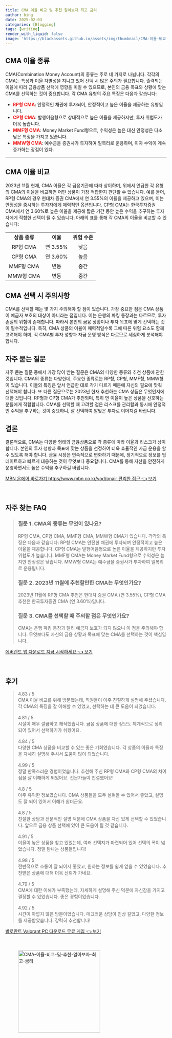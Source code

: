 ```yaml
---
title: CMA 이율 비교 및 추천 알아보자 최고 금리
author: bing
date: 2025-02-03
categories: [Blogging]
tags: [writing]
render_with_liquid: false
image: 'https://blackassets.github.io/assets/img/thumbnail/CMA-이율-비교-및-추천-알아보자-최고-금리.webp'
---
```



<h2 id='CMA_이율_종류'>CMA 이율 종류</h2>

<p>CMA(Combination Money Account)의 종류는 주로 네 가지로 나뉩니다. 각각의 CMA는 특성과 이율 차별성을 지니고 있어 선택 시 많은 주의가 필요합니다. 출력되는 이율에 따라 금융상품 선택에 영향을 미칠 수 있으므로, 본인의 금융 목표와 상황에 맞는 CMA를 선택하는 것이 중요합니다. 각 CMA 유형의 주요 특징은 다음과 같습니다:</p>

<ul>
    <li><b><span style="color: #ee2323;">RP형 CMA</span></b>: 안정적인 채권에 투자되어, 안정적이고 높은 이율을 제공하는 유형입니다.</li>
    <li><b><span style="color: #ee2323;">CP형 CMA</span></b>: 발행어음형으로 상대적으로 높은 이율을 제공하지만, 투자 위험도가 더욱 높습니다.</li>
    <li><b><span style="color: #ee2323;">MMF형 CMA</span></b>: Money Market Fund형으로, 수익성은 높은 대신 안정성은 다소 낮은 특징을 가지고 있습니다.</li>
    <li><b><span style="color: #ee2323;">MMW형 CMA</span></b>: 예수금을 증권사가 투자하여 일복리로 운용하며, 이자 수익이 계속 증가하는 장점이 있다.</li>
</ul>

<hr />

<h2 id='CMA_이율_비교'>CMA 이율 비교</h2>

<p>2023년 11월 현재, CMA 이율은 각 금융기관에 따라 상이하며, 위에서 언급한 각 유형의 CMA의 이율을 비교하면 어떤 상품이 가장 적합한지 판단할 수 있습니다. 예를 들어, RP형 CMA의 경우 현대차 증권 CMA에서 연 3.55%의 이율을 제공하고 있으며, 이는 안정성을 중시하는 투자자에게 매력적인 옵션입니다. CP형 CMA는 한국투자증권 CMA에서 연 3.60%로 높은 이율을 제공해 짧은 기간 동안 높은 수익을 추구하는 투자자에게 적합한 선택이 될 수 있습니다. 아래의 표를 통해 각 CMA의 이율을 비교할 수 있습니다:</p>

<table>
    <tr>
        <td style="text-align: center; height: 17px;"><b>상품 종류</b></td>
        <td style="text-align: center; height: 17px;"><b>이율</b></td>
        <td style="text-align: center; height: 17px;"><b>위험 수준</b></td>
    </tr>
    <tr>
        <td style="text-align: center; height: 17px;">RP형 CMA</td>
        <td style="text-align: center; height: 17px;">연 3.55%</td>
        <td style="text-align: center; height: 17px;">낮음</td>
    </tr>
    <tr>
        <td style="text-align: center; height: 17px;">CP형 CMA</td>
        <td style="text-align: center; height: 17px;">연 3.60%</td>
        <td style="text-align: center; height: 17px;">높음</td>
    </tr>
    <tr>
        <td style="text-align: center; height: 17px;">MMF형 CMA</td>
        <td style="text-align: center; height: 17px;">변동</td>
        <td style="text-align: center; height: 17px;">중간</td>
    </tr>
    <tr>
        <td style="text-align: center; height: 17px;">MMW형 CMA</td>
        <td style="text-align: center; height: 17px;">변동</td>
        <td style="text-align: center; height: 17px;">중간</td>
    </tr>
</table>

<h2 id='CMA_선택_시_주의사항'>CMA 선택 시 주의사항</h2>

<p>CMA를 선택할 때는 몇 가지 주의해야 할 점이 있습니다. 가장 중요한 점은 CMA 상품이 예금자 보호의 대상이 아니라는 점입니다. 이는 은행의 파킹 통장과는 다르므로, 투자 손실의 위험이 존재합니다. 따라서 본인의 금융 상황이나 투자 목표에 맞게 선택하는 것이 필수적입니다. 특히, CMA 상품의 이율이 매력적일수록 그에 따른 위험 요소도 함께 고려해야 하며, 각 CMA별 투자 성향과 자금 운영 방식은 다르므로 세심하게 분석해야 합니다.</p>

<h2 id='자주_묻는_질문'>자주 묻는 질문</h2>

<p>자주 묻는 질문 중에서 가장 많이 받는 질문은 CMA의 다양한 종류와 추천 상품에 관한 것입니다. CMA의 종류는 다양한데, 주요한 종류로는 RP형, CP형, MMF형, MMW형이 있습니다. 이들의 특징은 앞서 언급한 대로 각기 다르기 때문에 자신의 필요에 맞춰 선택해야 합니다. 또 다른 질문으로는 2023년 현재 추천하는 CMA 상품은 무엇인지에 대한 것입니다. RP형과 CP형 CMA가 추천되며, 특히 연 이율이 높은 상품을 선호하는 분들에게 적합합니다. CMA를 선택할 때 고려할 점은 리스크를 관리함과 동시에 안정적인 수익을 추구하는 것이 중요하니, 잘 선택하여 알맞은 투자로 이어지길 바랍니다.</p>

<h2 id='결론'>결론</h2>

<p>결론적으로, CMA는 다양한 형태의 금융상품으로 각 종류에 따라 이율과 리스크가 상이합니다. 본인의 투자 성향과 목표에 맞는 상품을 선정하여 더욱 효율적인 자금 운용을 할 수 있도록 해야 합니다. 금융 시장은 연속적으로 변화하기 때문에, 정기적으로 정보를 업데이트하고 빠르게 대응하는 것이 무엇보다 중요합니다. CMA를 통해 자산을 안전하게 운영하면서도 높은 수익을 추구하길 바랍니다.</p>


<p><a class="click-button" title="MBN 온에어 바로가기 https//www.mbn.co.kr/vod/onair 편리한 접근" href="https://blackassets.github.io/posts/MBN-%EC%98%A8%EC%97%90%EC%96%B4-%EB%B0%94%EB%A1%9C%EA%B0%80%EA%B8%B0-httpswww.mbn.co.krvodonair-%ED%8E%B8%EB%A6%AC%ED%95%9C-%EC%A0%91%EA%B7%BC/" rel="dofollow">MBN 온에어 바로가기 https//www.mbn.co.kr/vod/onair 편리한 접근 👈 보기</a></p><br>
<h2 id='자주_찾는_FAQ'>자주 찾는 FAQ</h2>
<div itemscope="" itemtype="https://schema.org/FAQPage"> 
<blockquote> 
<div itemscope="" itemprop="mainEntity" itemtype="https://schema.org/Question"> 
<h3 itemprop="name">질문 1. CMA의 종류는 무엇이 있나요? </h3> 
<div itemscope="" itemprop="acceptedAnswer" itemtype="https://schema.org/Answer"> 
<span itemprop="text"> 
<p>RP형 CMA, CP형 CMA, MMF형 CMA, MMW형 CMA가 있습니다. 각각의 특징은 다음과 같습니다: RP형 CMA는 안전한 채권에 투자되며 안정적이고 높은 이율을 제공합니다. CP형 CMA는 발행어음형으로 높은 이율을 제공하지만 투자 위험도가 높습니다. MMF형 CMA는 Money Market Fund형으로 수익성은 높지만 안정성은 낮습니다. MMW형 CMA는 예수금을 증권사가 투자하여 일복리로 운용됩니다.</p> 
</span> 
</div> 
</div> 
<div itemscope="" itemprop="mainEntity" itemtype="https://schema.org/Question"> 
<h3 itemprop="name">질문 2. 2023년 11월에 추천할만한 CMA는 무엇인가요? </h3> 
<div itemscope="" itemprop="acceptedAnswer" itemtype="https://schema.org/Answer"> 
<span itemprop="text"> 
<p>2023년 11월에 RP형 CMA 추천은 현대차 증권 CMA (연 3.55%), CP형 CMA 추천은 한국투자증권 CMA (연 3.60%)입니다.</p> 
</span> 
</div> 
</div> 
<div itemscope="" itemprop="mainEntity" itemtype="https://schema.org/Question"> 
<h3 itemprop="name">질문 3. CMA를 선택할 때 주의할 점은 무엇인가요?</h3> 
<div itemscope="" itemprop="acceptedAnswer" itemtype="https://schema.org/Answer"> 
<span itemprop="text"> 
<p>CMA는 은행 파킹 통장과 달리 예금자 보호가 되지 않으니 이 점을 주의해야 합니다. 무엇보다도 자신의 금융 상황과 목표에 맞는 CMA를 선택하는 것이 핵심입니다.</p> 
</span> 
</div> 
</div> 
</blockquote> 
</div>
<p><a class="click-button" title="에버랜드 앱 다운로드 지금 시작하세요" href="https://blackassets.github.io/posts/%EC%97%90%EB%B2%84%EB%9E%9C%EB%93%9C-%EC%95%B1-%EB%8B%A4%EC%9A%B4%EB%A1%9C%EB%93%9C-%EC%A7%80%EA%B8%88-%EC%8B%9C%EC%9E%91%ED%95%98%EC%84%B8%EC%9A%94/" rel="dofollow">에버랜드 앱 다운로드 지금 시작하세요 👈 보기</a></p><br>
<h2 id='후기'>후기</h2>
<div itemscope itemtype="https://schema.org/Product">
  <blockquote>
  <div itemprop="review" itemscope itemtype="https://schema.org/Review">
      <div itemprop="reviewRating" itemscope itemtype="https://schema.org/Rating"> <span itemprop="ratingValue">4.83</span> / <span itemprop="bestRating">5</span> </div>
      <span itemprop="reviewBody">CMA 이율 비교를 위해 방문했는데, 직원들이 아주 친절하게 설명해 주셨습니다. 각 CMA의 특징을 잘 이해할 수 있었고, 선택하는 데 큰 도움이 되었습니다.</span>
  </div>
  <br>
  <div itemprop="review" itemscope itemtype="https://schema.org/Review">
      <div itemprop="reviewRating" itemscope itemtype="https://schema.org/Rating"> <span itemprop="ratingValue">4.81</span> / <span itemprop="bestRating">5</span> </div>
      <span itemprop="reviewBody">시설이 매우 깔끔하고 쾌적했습니다. 금융 상품에 대한 정보도 체계적으로 정리되어 있어서 선택하기가 쉬웠어요.</span>
  </div>
  <br>
  <div itemprop="review" itemscope itemtype="https://schema.org/Review">
      <div itemprop="reviewRating" itemscope itemtype="https://schema.org/Rating"> <span itemprop="ratingValue">4.84</span> / <span itemprop="bestRating">5</span> </div>
      <span itemprop="reviewBody">다양한 CMA 상품을 비교할 수 있는 좋은 기회였습니다. 각 상품의 이율과 특징을 자세히 설명해 주셔서 도움이 많이 되었습니다.</span>
  </div>
  <br>
  <div itemprop="review" itemscope itemtype="https://schema.org/Review">
      <div itemprop="reviewRating" itemscope itemtype="https://schema.org/Rating"> <span itemprop="ratingValue">4.99</span> / <span itemprop="bestRating">5</span> </div>
      <span itemprop="reviewBody">정말 만족스러운 경험이었습니다. 추천해 주신 RP형 CMA와 CP형 CMA의 차이점을 잘 이해하게 되었어요. 전문가들이 친절했어요!</span>
  </div>
  <br>
  <div itemprop="review" itemscope itemtype="https://schema.org/Review">
      <div itemprop="reviewRating" itemscope itemtype="https://schema.org/Rating"> <span itemprop="ratingValue">4.8</span> / <span itemprop="bestRating">5</span> </div>
      <span itemprop="reviewBody">아주 유익한 정보였습니다. CMA 상품들을 모두 살펴볼 수 있어서 좋았고, 설명도 잘 되어 있어서 이해가 쉽더군요.</span>
  </div>
  <br>
  <div itemprop="review" itemscope itemtype="https://schema.org/Review">
      <div itemprop="reviewRating" itemscope itemtype="https://schema.org/Rating"> <span itemprop="ratingValue">4.8</span> / <span itemprop="bestRating">5</span> </div>
      <span itemprop="reviewBody">친절한 상담과 전문적인 설명 덕분에 CMA 상품을 자신 있게 선택할 수 있었습니다. 앞으로 금융 상품 선택에 있어 큰 도움이 될 것 같습니다.</span>
  </div>
  <br>
  <div itemprop="review" itemscope itemtype="https://schema.org/Review">
      <div itemprop="reviewRating" itemscope itemtype="https://schema.org/Rating"> <span itemprop="ratingValue">4.91</span> / <span itemprop="bestRating">5</span> </div>
      <span itemprop="reviewBody">이율이 높은 상품을 찾고 있었는데, 여러 선택지가 마련되어 있어 선택의 폭이 넓었습니다. 정말 탐나는 상품들입니다!</span>
  </div>
  <br>
  <div itemprop="review" itemscope itemtype="https://schema.org/Review">
      <div itemprop="reviewRating" itemscope itemtype="https://schema.org/Rating"> <span itemprop="ratingValue">4.98</span> / <span itemprop="bestRating">5</span> </div>
      <span itemprop="reviewBody">전반적으로 소통이 잘 되어서 좋았고, 원하는 정보를 쉽게 얻을 수 있었습니다. 추천받은 상품에 대해 더욱 신뢰가 가네요.</span>
  </div>
  <br>
  <div itemprop="review" itemscope itemtype="https://schema.org/Review">
      <div itemprop="reviewRating" itemscope itemtype="https://schema.org/Rating"> <span itemprop="ratingValue">4.79</span> / <span itemprop="bestRating">5</span> </div>
      <span itemprop="reviewBody">CMA에 대한 이해가 부족했는데, 자세하게 설명해 주신 덕분에 자신감을 가지고 결정할 수 있었습니다. 좋은 경험이었습니다.</span>
  </div>
  <br>
  <div itemprop="review" itemscope itemtype="https://schema.org/Review">
      <div itemprop="reviewRating" itemscope itemtype="https://schema.org/Rating"> <span itemprop="ratingValue">4.92</span> / <span itemprop="bestRating">5</span> </div>
      <span itemprop="reviewBody">시간이 아깝지 않은 방문이었습니다. 매끄러운 상담이 인상 깊었고, 다양한 정보를 제공받았습니다. 강력히 추천합니다!</span>
  </div>
  </blockquote>
</div>
<p><a class="click-button" title="발로란트 Valorant PC 다운로드 무료 게임" href="https://blackassets.github.io/posts/%EB%B0%9C%EB%A1%9C%EB%9E%80%ED%8A%B8-Valorant-PC-%EB%8B%A4%EC%9A%B4%EB%A1%9C%EB%93%9C-%EB%AC%B4%EB%A3%8C-%EA%B2%8C%EC%9E%84/" rel="dofollow">발로란트 Valorant PC 다운로드 무료 게임 👈 보기</a></p><br>
<figure class="image"><img src="https://blackassets.github.io/assets/img/thumbnail/CMA-이율-비교-및-추천-알아보자-최고-금리.webp" alt="CMA-이율-비교-및-추천-알아보자-최고-금리" width="256" height="256"></figure>